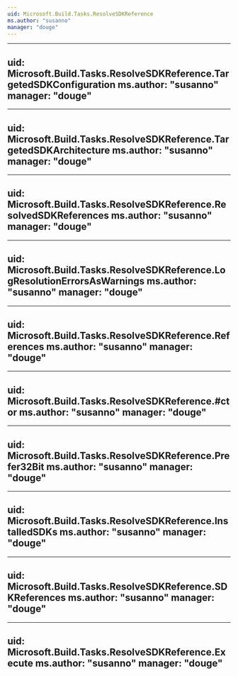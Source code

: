```yaml
---
uid: Microsoft.Build.Tasks.ResolveSDKReference
ms.author: "susanno"
manager: "douge"
---
```


---
uid: Microsoft.Build.Tasks.ResolveSDKReference.TargetedSDKConfiguration
ms.author: "susanno"
manager: "douge"
---

---
uid: Microsoft.Build.Tasks.ResolveSDKReference.TargetedSDKArchitecture
ms.author: "susanno"
manager: "douge"
---

---
uid: Microsoft.Build.Tasks.ResolveSDKReference.ResolvedSDKReferences
ms.author: "susanno"
manager: "douge"
---

---
uid: Microsoft.Build.Tasks.ResolveSDKReference.LogResolutionErrorsAsWarnings
ms.author: "susanno"
manager: "douge"
---

---
uid: Microsoft.Build.Tasks.ResolveSDKReference.References
ms.author: "susanno"
manager: "douge"
---

---
uid: Microsoft.Build.Tasks.ResolveSDKReference.#ctor
ms.author: "susanno"
manager: "douge"
---

---
uid: Microsoft.Build.Tasks.ResolveSDKReference.Prefer32Bit
ms.author: "susanno"
manager: "douge"
---

---
uid: Microsoft.Build.Tasks.ResolveSDKReference.InstalledSDKs
ms.author: "susanno"
manager: "douge"
---

---
uid: Microsoft.Build.Tasks.ResolveSDKReference.SDKReferences
ms.author: "susanno"
manager: "douge"
---

---
uid: Microsoft.Build.Tasks.ResolveSDKReference.Execute
ms.author: "susanno"
manager: "douge"
---
